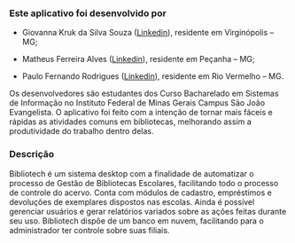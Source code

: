 ### Este aplicativo foi desenvolvido por

- Giovanna Kruk da Silva Souza ([Linkedin](https://www.linkedin.com/in/giovanna-kruk-4aa2a8182/)), residente em Virginópolis – MG;

- Matheus Ferreira Alves ([Linkedin](https://www.linkedin.com/in/theu-ferreira/)), residente em Peçanha – MG; 

- Paulo Fernando Rodrigues ([Linkedin](https://www.linkedin.com/in/paulo-fernando-071bb31a9)), residente em Rio Vermelho – MG.

Os desenvolvedores são estudantes dos Curso Bacharelado em Sistemas de Informação no Instituto Federal de Minas Gerais Campus São João Evangelista.
O aplicativo foi feito com a intenção de tornar mais fáceis e rápidas as atividades comuns em bibliotecas, melhorando assim a produtividade do trabalho dentro delas.

### Descrição

Bibliotech é um sistema desktop com a finalidade de automatizar o processo de Gestão de Bibliotecas Escolares, facilitando todo o processo de controle do acervo. Conta com módulos de cadastro, empréstimos e devoluções de exemplares dispostos nas escolas. Ainda é possível gerenciar usuários e gerar relatórios variados sobre as ações feitas durante seu uso. Bibliotech dispõe de um banco em nuvem, facilitando para o administrador ter controle sobre suas filiais.
